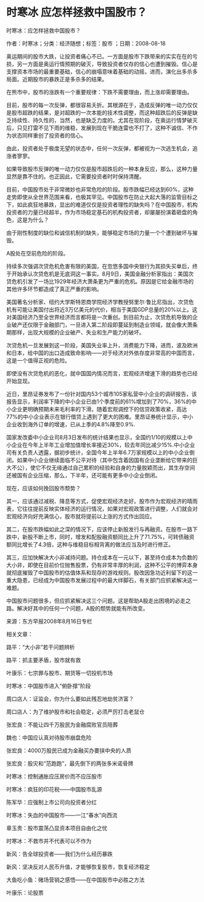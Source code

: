 # 时寒冰  应怎样拯救中国股市？    
    
时寒冰：应怎样拯救中国股市？    
作者：时寒冰；分类：经济随想；标签：股市 ；日期：2008-08-18    
奥运期间的股市大跌，让投资者痛心不已。一方面是股市下跌带来的实实在在的亏损，另一方面是奥运行情预期的破灭，导致投资者仅存的信心也遭到摧毁。信心是支撑资本市场的最重要基础，信心的崩塌意味着基础的动摇，进而，演化出多杀多局面。近期股市的暴跌正是多杀多的结果。    
在熊市中，股市的涨跌有一个重要规律：下跌不需要理由，而上涨却需要理由。    
目前，股市的每一次反弹，都很容易夭折。其根源在于，造成反弹的唯一动力仅仅是股市超跌的结果，是对超跌的一次本能的技术性调整，而这种超跌后的反弹是缺乏持续性、持久性的，当然，也是缺乏力度的。尤其在现阶段，在奥运行情梦破灭后，只见打雷不见下雨的维稳，发展到现在干脆连雷也不打了，这种不诚信、不作为状态同样重创了投资者的信心。    
由此，投资者处于极度无望的状态中，任何一次反弹，都被视为一次逃生机会，追涨者寥寥。    
如果导致股市反弹的唯一动力仅仅是股市超跌后的一种本身反应，那么，这种力量显然是靠不住的。也正因此，它需要投资者时时保持清醒。    
目前，中国股市处于非常微妙也非常危险的阶段。股市跌幅已经达到60%，这种走势即使从全世界范围来看，也极其罕见。中国股市在防止大起大落的监管目标之下，如此疯狂地暴跌，显出的难道仅仅是投资者理性的缺失吗？在中国股市，机构投资者的力量已经超半，作为市场稳定基石的机构投资者，却屡屡扮演着砸盘的角色，这是为什么？    
由于刚性制度的缺位和诚信机制的缺失，能够稳定市场的力量一个个遭到破坏与摧毁。    
A股处在空前危险的阶段。    
持续多次强调次贷危机危害有限的美国，在忽悠多国中央银行为其损失买单后，终于开始承认次贷危机是无底洞这一事实。8月9日，美国金融分析家指出：美国次贷危机引发了一场比1929年经济大萧条更为严重的危机。原因是它给金融市场的其他许多环节都造成了真正严重的影响。    
美国著名分析家、纽约大学斯特恩商学院经济学教授努里尔·鲁比尼指出，次贷危机有可能让美国付出将近3万亿美元的代价，相当于美国GDP总量的20%以上。这对美国经济乃至全世界经济而言都将是一次重创。到目前为止，次贷危机导致的企业破产还仅限于金融部门，一旦进入第二阶段即蔓延到制造业领域，就会像大萧条期那样，出现大规模的企业破产、失业和生产能力的破坏。    
次贷危机一旦发展到这一阶段，美国失业率上升，消费能力下降，进而，波及欧洲和日本，给中国的出口造成致命影响——对于经济对外依存度非常高的中国而言，这是一个值得正视的危险。    
即使没有次贷危机的恶化，就中国国内情况而言，宏观经济增速下滑的趋势也已经开始显现。    
近日，里昂证券发布了一份针对国内53个城市105家私营中小企业的调研报告，该报告显示，利润率下降的中小企业已由1个季度前的61%增加到了70%，36%的中小企业更明确预期未来毛利率的下滑。随着宏观调控下的信贷政策收紧，高达77%的中小企业表示在银行借贷上遇到了更大的困难。里昂证券统计显示，中小企业收到海外订单的增速，已从上季的4.8%降至0.9%.    
国家发改委中小企业司8月3日发布的统计结果也显示，全国约1/10的规模以上中小企业在今年上半年工业增加值增长率接近30%，较去年同比减少15%.中小企业司有关负责人透露，据初步统计，全国今年上半年6.7万家规模以上的中小企业倒闭。如果中小企业继续面临不公平对待（其中包含着因国有企业垄断给它带来的巨大不公），使它不仅无缘通过自己累积的经验和自身的力量脱颖而出，其生存空间还被国有企业压缩，那么，下半年，还可能有更多中小企业倒闭。    
现在，应该如何挽回股市颓势？    
其一，应该通过减税、降息等方式，促使宏观经济走好。股市作为宏观经济的晴雨表，它往往提前反映实体经济的运行情况，如果对宏观政策进行调整，人们就会对宏观经济向好充满信心，股市就将提前以上涨的方式作出回应。    
其二，在股市跌幅如此之深的情况下，应该停止新股发行与再融资。在股市一路下跌中，新股不断上市，同时，增发和配股融资额同比上升了71.75%，可转债融资额同比增长了4.3倍，这种与维稳目标相背离的做法应当及时进行修正。    
其三，应加快解决大小非减持问题。持仓成本在一元以下，甚至持仓成本为负数的大小非，即使在目前价位抛售股票，仍有非常丰厚的利润，这种不公平的博弈本身就彻底摧毁了中国股市的估值体系和现存的游戏规则。股改因急功近利留下的这一重大隐患，已经成为中国股市发展过程中的最大绊脚石，有关部门应抓紧解决这一难题。    
中国股市问题很多，但应抓紧解决这三个问题。这是帮助A股走出困境的必走之路。解决好其中的任何一个问题，A股的颓势就能有所改变。    
来源：东方早报2008年8月16日专栏    
    
相关文章：    
路平：“大小非”若干问题辨析    
路平：抓主要矛盾，股市就有救    
叶康乐：七宗罪与股市、期货等一切投机市场    
时寒冰：中国股市进入“俯卧撑”阶段    
周口店人：证监会，你为什么要如此残忍地劫贫济富？    
周口店人：为了维护股市和社会稳定，必须严厉打击老鼠仓    
张宏良：不能让四千万股民为金融腐败官员陪葬    
魏也：中国应认真对待股市崩盘危险    
张宏良：4000万股民已成为金融买办要挟中央的人质    
张宏良：股灾和“范跑跑”，最先倒下的两张多米诺骨牌    
时寒冰：控制通胀应压房价而不应压股市    
时寒冰：疯狂的印花税——中国股市乱源    
陈军华：应强制上市公司向投资者分红    
时寒冰：失血的中国股市——一江“春水”向西流    
章玉贵：股市震荡凸显资本项目自由化之忧    
时寒冰：不救市并不代表可以不作为    
新风：告全球投资者——我们为什么经历暴跌    
新风：坚决反对人民币升值，才能够恢复股市，恢复经济稳定    
大鱼吃小鱼：赌场营销之感悟——在中国股市中必胜之方法    
叶康乐：论股票
